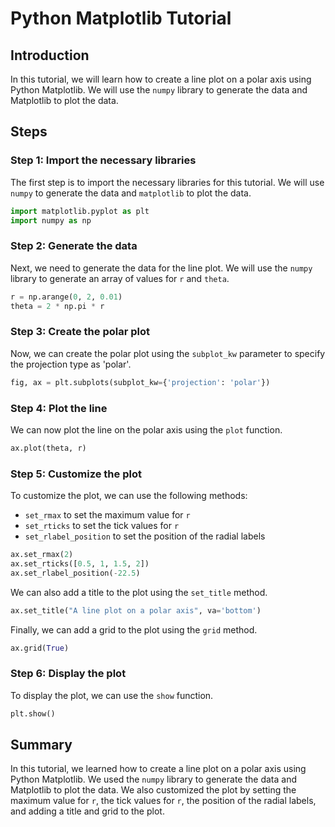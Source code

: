 # Python Matplotlib Tutorial

## Introduction

In this tutorial, we will learn how to create a line plot on a polar axis using Python Matplotlib. We will use the `numpy` library to generate the data and Matplotlib to plot the data.

## Steps

### Step 1: Import the necessary libraries

The first step is to import the necessary libraries for this tutorial. We will use `numpy` to generate the data and `matplotlib` to plot the data.

```python
import matplotlib.pyplot as plt
import numpy as np
```

### Step 2: Generate the data

Next, we need to generate the data for the line plot. We will use the `numpy` library to generate an array of values for `r` and `theta`.

```python
r = np.arange(0, 2, 0.01)
theta = 2 * np.pi * r
```

### Step 3: Create the polar plot

Now, we can create the polar plot using the `subplot_kw` parameter to specify the projection type as 'polar'.

```python
fig, ax = plt.subplots(subplot_kw={'projection': 'polar'})
```

### Step 4: Plot the line

We can now plot the line on the polar axis using the `plot` function.

```python
ax.plot(theta, r)
```

### Step 5: Customize the plot

To customize the plot, we can use the following methods:

- `set_rmax` to set the maximum value for `r`
- `set_rticks` to set the tick values for `r`
- `set_rlabel_position` to set the position of the radial labels

```python
ax.set_rmax(2)
ax.set_rticks([0.5, 1, 1.5, 2])
ax.set_rlabel_position(-22.5)
```

We can also add a title to the plot using the `set_title` method.

```python
ax.set_title("A line plot on a polar axis", va='bottom')
```

Finally, we can add a grid to the plot using the `grid` method.

```python
ax.grid(True)
```

### Step 6: Display the plot

To display the plot, we can use the `show` function.

```python
plt.show()
```

## Summary

In this tutorial, we learned how to create a line plot on a polar axis using Python Matplotlib. We used the `numpy` library to generate the data and Matplotlib to plot the data. We also customized the plot by setting the maximum value for `r`, the tick values for `r`, the position of the radial labels, and adding a title and grid to the plot.
